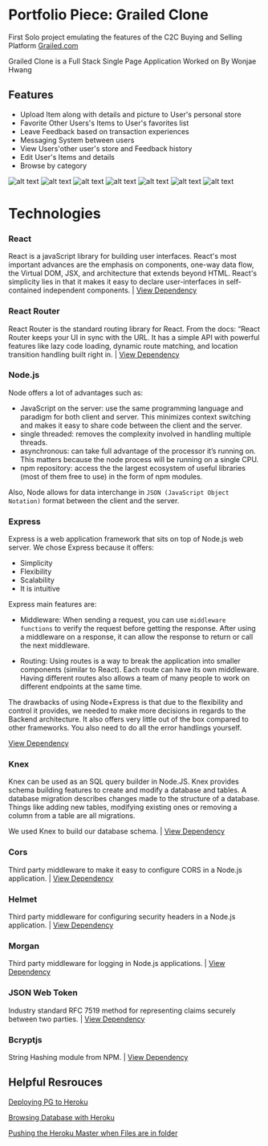 # Portfolio Piece: Grailed Clone

First Solo project emulating the features of the C2C Buying and Selling Platform [Grailed.com](https://grailed.com)

Grailed Clone is a Full Stack Single Page Application Worked on By Wonjae Hwang

## Features

- Upload Item along with details and picture to User's personal store
- Favorite Other Users's Items to User's favorites list
- Leave Feedback based on transaction experiences
- Messaging System between users
- View Users'other user's store and Feedback history
- Edit User's Items and details
- Browse by category

![alt text](https://i.imgur.com/o1lNxos.png)
![alt text](https://i.imgur.com/JQS4zD5.png)
![alt text](https://i.imgur.com/ERNt77P.png)
![alt text](https://i.imgur.com/q46z8X7.png)
![alt text](https://i.imgur.com/fQ2ZxwP.png)
![alt text](https://i.imgur.com/W2QEuOa.png)
![alt text](https://i.imgur.com/dVaZmGV.png)


# Technologies

### React
React is a javaScript library for building user interfaces. React's most important advances are the emphasis on components, one-way data flow, the Virtual DOM, JSX, and architecture that extends beyond HTML. React's simplicity lies in that it makes it easy to declare user-interfaces in self-contained independent components. | [View Dependency](https://reactjs.org/)

### React Router
React Router is the standard routing library for React. From the docs: “React Router keeps your UI in sync with the URL. It has a simple API with powerful features like lazy code loading, dynamic route matching, and location transition handling built right in. | [View Dependency](https://reacttraining.com/react-router/web/guides/quick-start)

### Node.js
Node offers a lot of advantages such as:
* JavaScript on the server: use the same programming language and paradigm for both client and server. This minimizes context switching and makes it easy to share code between the client and the server.
* single threaded: removes the complexity involved in handling multiple threads.
* asynchronous: can take full advantage of the processor it’s running on. This matters because the node process will be running on a single CPU.
* npm repository: access the the largest ecosystem of useful libraries (most of them free to use) in the form of npm modules.

Also, Node allows for data interchange in `JSON (JavaScript Object Notation)` format between the client and the server.

### Express
Express is a web application framework that sits on top of Node.js web server. We chose Express because it offers:
* Simplicity
* Flexibility
* Scalability
* It is intuitive

Express main features are:
* Middleware:
When sending a request, you can use `middleware functions` to verify the request before getting the response. After using a middleware on a response, it can allow the response to return or call the next middleware.

* Routing:
Using routes is a way to break the application into smaller components (similar to React). Each route can have its own middleware. Having different routes also allows a team of many people to work on different endpoints at the same time.

The drawbacks of using Node+Express is that due to the flexibility and control it provides, we needed to make more decisions in regards to the Backend architecture. It also offers very little out of the box compared to other frameworks. You also need to do all the error handlings yourself.

[View Dependency](https://expressjs.com/)

### Knex
Knex can be used as an SQL query builder in Node.JS. Knex provides schema building features to create and modify a database and tables.
A database migration describes changes made to the structure of a database. Things like adding new tables, modifying existing ones or removing a column from a table are all migrations.

We used Knex to build our database schema. | [View Dependency](https://knexjs.org/)

### Cors
Third party middleware to make it easy to configure CORS in a Node.js application. | [View Dependency](https://www.npmjs.com/package/cors)

### Helmet
Third party middleware for configuring security headers in a Node.js application. | [View Dependency](https://www.npmjs.com/package/helmet)

### Morgan
Third party middleware for logging in Node.js applications. | [View Dependency](https://www.npmjs.com/package/morgan)

### JSON Web Token
Industry standard RFC 7519 method for representing claims securely between two parties. | [View Dependency](https://www.npmjs.com/package/jsonwebtoken)

### Bcryptjs
String Hashing module from NPM. | [View Dependency](https://www.npmjs.com/package/bcryptjs)


## Helpful Resrouces

[Deploying PG to Heroku](https://frontend.turing.io/lessons/module-4/deploy-to-heroku.html)

[Browsing Database with Heroku](https://stackoverflow.com/questions/20410873/how-can-i-browse-my-heroku-database)

[Pushing the Heroku Master when Files are in folder](https://medium.com/@shalandy/deploy-git-subdirectory-to-heroku-ea05e95fce1f)
